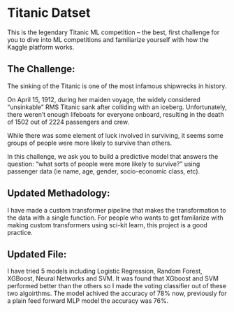 # Titanic Datset 
This is the legendary Titanic ML competition – the best, first challenge for you to dive into ML competitions and familiarize yourself with how the Kaggle platform works.

## The Challenge:
The sinking of the Titanic is one of the most infamous shipwrecks in history.

On April 15, 1912, during her maiden voyage, the widely considered “unsinkable” RMS Titanic sank after colliding with an iceberg. Unfortunately, there weren’t enough lifeboats for everyone onboard, resulting in the death of 1502 out of 2224 passengers and crew.

While there was some element of luck involved in surviving, it seems some groups of people were more likely to survive than others.

In this challenge, we ask you to build a predictive model that answers the question: “what sorts of people were more likely to survive?” using passenger data (ie name, age, gender, socio-economic class, etc).

## Updated Methadology:
I have made a custom transformer pipeline that makes the transformation to the data with a single function. For people who wants to get familarize with making custom transformers using sci-kit learn, this project is a good practice. 

## Updated File:

I have tried 5 models including Logistic Regression, Random Forest, XGBoost, Neural Networks and SVM. It was found that XGboost and SVM performed better than the others so I made the voting classifier out of these two algoirthms. The model achived the accuracy of 78% now, previously for a plain feed forward MLP model the accuracy was 76%. 

